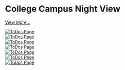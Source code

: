 # College Campus Night View


[View More...](/blogs/random/CollegePics/)

<!-- <img src="./assets/NighttimeCollegeCampuspic1.jpg" alt="drawing" style="width:100%;"/><br>
<img src="./assets/NighttimeCollegeCampuspic2.jpg" alt="drawing" style="width:100%;"/><br>
<img src="./assets/NighttimeCollegeCampuspic3.jpg" alt="drawing" style="width:100%;"/><br>
<img src="./assets/NighttimeCollegeCampuspic4.jpg" alt="drawing" style="width:100%;"/><br>
<img src="./assets/NighttimeCollegeCampuspic5.jpg" alt="drawing" style="width:100%;"/><br>
<img src="./assets/NighttimeCollegeCampuspic6.jpg" alt="drawing" style="width:100%;"/><br>
<img src="./assets/NighttimeCollegeCampuspic7.jpg" alt="drawing" style="width:100%;"/><br> -->

[![ToDos Page](./assets/NighttimeCollegeCampuspic1.jpg)]() <br>
[![ToDos Page](./assets/NighttimeCollegeCampuspic2.jpg)]() <br>
[![ToDos Page](./assets/NighttimeCollegeCampuspic3.jpg)]() <br>
[![ToDos Page](./assets/NighttimeCollegeCampuspic4.jpg)]() <br>
[![ToDos Page](./assets/NighttimeCollegeCampuspic5.jpg)]() <br>
[![ToDos Page](./assets/NighttimeCollegeCampuspic6.jpg)]() <br>
[![ToDos Page](./assets/NighttimeCollegeCampuspic7.jpg)]() <br>